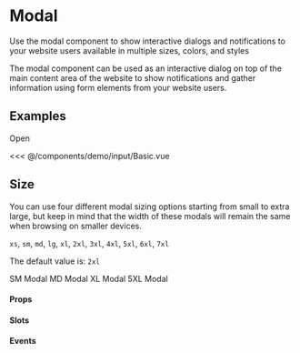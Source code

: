 <script>
// let showModal = false

export default {
  data() {
    return {
      showModal: false,
      size1: false,
      size2: false,
      size3: false,
      size4: false,
    }
  },
}
</script>
# Modal 

Use the modal component to show interactive dialogs 
and notifications to your website users 
available in multiple sizes, colors, and styles

The modal component can be used as an interactive dialog 
on top of the main content area of the website 
to show notifications and gather information 
using form elements from your website users.

## Examples

<DemoContainer>
  <v-button @click="showModal = true">Open</v-button>
  <Teleport to="body">
    <v-modal size="md" :show="showModal" title="Lorem ipsum" @onDismissed="showModal = false">
      <!-- <template #header>
        <div class="flex items-center text-lg"> {{ $t('language.language_selection') }} </div>
        <button @click="showModal = false" aria-label="close" type="button" class="text-gray-400 bg-transparent hover:bg-gray-200 hover:text-gray-900 rounded-lg text-sm p-1.5 ml-auto inline-flex items-center dark:hover:bg-gray-600 dark:hover:text-white">
        <svg class="w-5 h-5" fill="currentColor" viewBox="0 0 20 20" xmlns="http://www.w3.org/2000/svg">
            <path fill-rule="evenodd" d="M4.293 4.293a1 1 0 011.414 0L10 8.586l4.293-4.293a1 1 0 111.414 1.414L11.414 10l4.293 4.293a1 1 0 01-1.414 1.414L10 11.414l-4.293 4.293a1 1 0 01-1.414-1.414L8.586 10 4.293 5.707a1 1 0 010-1.414z" clip-rule="evenodd"></path>
        </svg>
        </button>
      </template> -->
      <template #body>
        <div class="grid grid-cols-1 lg:grid-cols-2 gap-6">
          Lorem ipsum
        </div>
      </template>
    </v-modal>
  </Teleport>  
</DemoContainer>

<<< @/components/demo/input/Basic.vue

## Size

You can use four different modal sizing options starting from small to extra large, but keep in mind that the width of these modals will remain the same when browsing on smaller devices.

`xs`, `sm`, `md`, `lg`, `xl`, `2xl`, `3xl`, `4xl`, `5xl`, `6xl`, `7xl`

The default value is: `2xl`

<DemoContainer>
  <v-button @click="size1 = true">SM Modal</v-button>
  <v-button @click="size2 = true">MD Modal</v-button>
  <v-button @click="size3 = true">XL Modal</v-button>
  <v-button @click="size4 = true">5XL Modal</v-button>
  <Teleport to="body">
    <v-modal size="sm" :show="size1" title="Lorem ipsum" @onDismissed="size1 = false">
    </v-modal>
  </Teleport>  
   <Teleport to="body">
    <v-modal size="md" :show="size2" title="Lorem ipsum" @onDismissed="size2 = false">
    </v-modal>
  </Teleport>  
   <Teleport to="body">
    <v-modal size="xl" :show="size3" title="Lorem ipsum" @onDismissed="size3 = false">
    </v-modal>
  </Teleport>  
   <Teleport to="body">
    <v-modal size="5xl" :show="size4" title="Lorem ipsum" @onDismissed="size4 = false">
    </v-modal>
  </Teleport>  
  
</DemoContainer>

#### Props

#### Slots

#### Events

